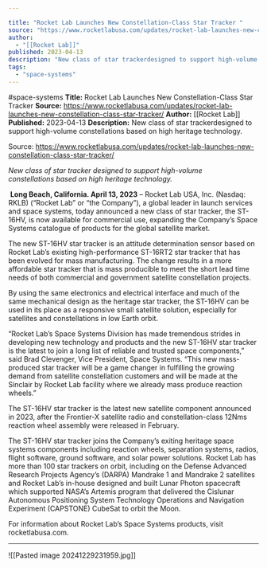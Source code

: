 ```yaml
---

title: "Rocket Lab Launches New Constellation-Class Star Tracker "
source: "https://www.rocketlabusa.com/updates/rocket-lab-launches-new-constellation-class-star-tracker/"
author:
  - "[[Rocket Lab]]"
published: 2023-04-13
description: "New class of star trackerdesigned to support high-volume constellations based on high heritage technology."
tags:
  - "space-systems"
---
```


#space-systems
**Title:** Rocket Lab Launches New Constellation-Class Star Tracker 
**Source:** https://www.rocketlabusa.com/updates/rocket-lab-launches-new-constellation-class-star-tracker/
**Author:** [[Rocket Lab]]
**Published:** 2023-04-13
**Description:** New class of star trackerdesigned to support high-volume constellations based on high heritage technology.

Source: https://www.rocketlabusa.com/updates/rocket-lab-launches-new-constellation-class-star-tracker/

*New class of star tracker designed to support high-volume constellations based on high heritage technology.*

 **Long Beach, California. April 13, 2023** – Rocket Lab USA, Inc. (Nasdaq: RKLB) (“Rocket Lab” or “the Company”), a global leader in launch services and space systems, today announced a new class of star tracker, the ST-16HV, is now available for commercial use, expanding the Company’s Space Systems catalogue of products for the global satellite market.

The new ST-16HV star tracker is an attitude determination sensor based on Rocket Lab’s existing high-performance ST-16RT2 star tracker that has been evolved for mass manufacturing. The change results in a more affordable star tracker that is mass producible to meet the short lead time needs of both commercial and government satellite constellation projects.

By using the same electronics and electrical interface and much of the same mechanical design as the heritage star tracker, the ST-16HV can be used in its place as a responsive small satellite solution, especially for satellites and constellations in low Earth orbit.

“Rocket Lab’s Space Systems Division has made tremendous strides in developing new technology and products and the new ST-16HV star tracker is the latest to join a long list of reliable and trusted space components,” said Brad Clevenger, Vice President, Space Systems. “This new mass-produced star tracker will be a game changer in fulfilling the growing demand from satellite constellation customers and will be made at the Sinclair by Rocket Lab facility where we already mass produce reaction wheels.”

The ST-16HV star tracker is the latest new satellite component announced in 2023, after the Frontier-X satellite radio and constellation-class 12Nms reaction wheel assembly were released in February.

The ST-16HV star tracker joins the Company’s exiting heritage space systems components including reaction wheels, separation systems, radios, flight software, ground software, and solar power solutions. Rocket Lab has more than 100 star trackers on orbit, including on the Defense Advanced Research Projects Agency’s (DARPA) Mandrake 1 and Mandrake 2 satellites and Rocket Lab’s in-house designed and built Lunar Photon spacecraft which supported NASA’s Artemis program that delivered the Cislunar Autonomous Positioning System Technology Operations and Navigation Experiment (CAPSTONE) CubeSat to orbit the Moon.

For information about Rocket Lab’s Space Systems products, visit rocketlabusa.com.

---

![[Pasted image 20241229231959.jpg]]